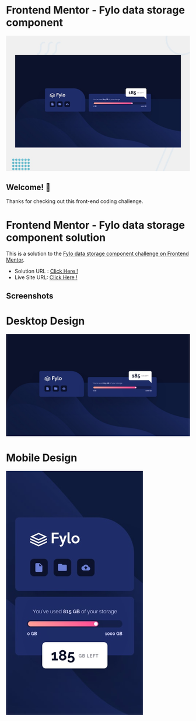 # Frontend Mentor - Fylo data storage component

![Design preview for the Fylo data storage component coding challenge](./design/desktop-preview.jpg)

## Welcome! 👋

Thanks for checking out this front-end coding challenge.

# Frontend Mentor - Fylo data storage component solution

This is a solution to the [Fylo data storage component challenge on Frontend Mentor](https://www.frontendmentor.io/challenges/fylo-data-storage-component-1dZPRbV5n).

- Solution URL : [Click Here !](https://www.frontendmentor.io/solutions/responsive-fylo-data-storage-page-using-pure-html5-and-css3-_oHzJ1z_0T)
- Live Site URL: [Click Here !](https://erenymo.github.io/fylo-data-storage-component/)


## Screenshots

# Desktop Design

![Desktop design for the Fylo data storage component coding challenge](./design/desktop-design.jpg)

# Mobile Design

![Mobile design for the Fylo data storage component coding challenge](./design/mobile-design.jpg)

